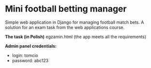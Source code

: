 # Mini football betting manager
Simple web application in Django for managing football match bets. A solution for an exam task from the web applications course.

<b>The task (in Polish)</b> egzamin.html (the app meets all the requirements)

<b>Admin panel credentials:</b>
- login: tomcio
- password: abc123
